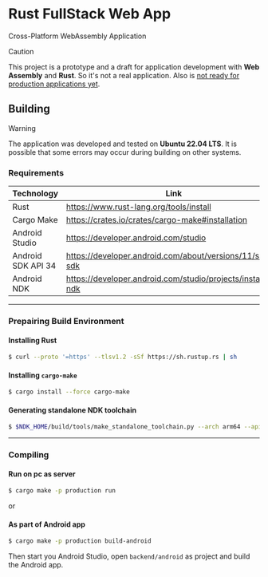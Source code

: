# Rust FullStack Web App
Cross-Platform WebAssembly Application

> [!CAUTION]
> This project is a prototype and a draft for application development with **Web Assembly** and **Rust**. So  it's not a real application. Also is <u>not ready for production applications yet</u>.


## Building
> [!WARNING]
> The application was developed and tested on **Ubuntu 22.04 LTS**. It is possible that some errors may occur during building on other systems.

### Requirements
Technology | Link
-|-
Rust | https://www.rust-lang.org/tools/install
Cargo Make | https://crates.io/crates/cargo-make#installation
Android Studio | https://developer.android.com/studio
Android SDK API 34 | https://developer.android.com/about/versions/11/setup-sdk
Android NDK | https://developer.android.com/studio/projects/install-ndk
---

### Prepairing Build Environment
#### Installing Rust
```sh
$ curl --proto '=https' --tlsv1.2 -sSf https://sh.rustup.rs | sh
```

#### Installing `cargo-make`
```sh
$ cargo install --force cargo-make
```

#### Generating standalone NDK toolchain
```sh
$ $NDK_HOME/build/tools/make_standalone_toolchain.py --arch arm64 --api 34 --install-dir backend/lib/ndk
```
---

### Compiling

#### Run on pc as server
```sh
$ cargo make -p production run
```

or

#### As part of Android app
```sh
$ cargo make -p production build-android
```
Then start you Android Studio, open `backend/android` as project and build the Android app.
